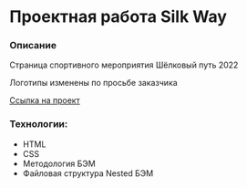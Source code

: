 # Проектная работа Silk Way

### Описание

Страница спортивного мероприятия Шёлковый путь 2022

Логотипы изменены по просьбе заказчика

[Ссылка на проект](https://alekseyusynin.github.io/Silk-Way/)

### Технологии:

- HTML
- CSS
- Методология БЭМ
- Файловая структура Nested БЭМ
